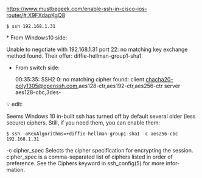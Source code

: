 


https://www.mustbegeek.com/enable-ssh-in-cisco-ios-router/#.X9FXdapKgQ8


```
$ ssh 192.168.1.31
```


* From Windows10 side:

  Unable to negotiate with 192.168.1.31 port 22: no matching key exchange method found. Their offer: diffie-hellman-group1-sha1

* From switch side:

  00:35:35: SSH2 0: no matching cipher found: client chacha20-poly1305@openssh.com,aes128-ctr,aes192-ctr,aes256-ctr server aes128-cbc,3des-

:bulb: edit:

Seems Windows 10 in-built ssh has turned off by default several older (less secure) ciphers. Still, if you need them, you can enable them:

```
$ ssh -oKexAlgorithms=+diffie-hellman-group1-sha1 -c aes256-cbc 192.168.1.31
```

  -c cipher_spec
               Selects the cipher specification for encrypting the session.
               cipher_spec is a comma-separated list of ciphers listed in order of
               preference.  See the Ciphers keyword in ssh_config(5) for more infor-
               mation.
